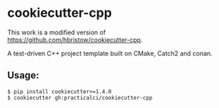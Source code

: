 cookiecutter-cpp
================

This work is a modified version of https://github.com/hbristow/cookiecutter-cpp.

A test-driven C++ project template built on CMake, Catch2 and conan.

Usage:
------

    $ pip install cookiecutter>=1.4.0
    $ cookiecutter gh:practicalci/cookiecutter-cpp

